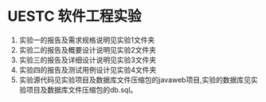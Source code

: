 # UESTC 软件工程实验

1. 实验一的报告及需求规格说明见实验1文件夹
2. 实验二的报告及概要设计说明见实验2文件夹
3. 实验三的报告及详细设计说明见实验3文件夹
4. 实验四的报告及测试用例设计见实验4文件夹
5. 实验源代码见实验项目及数据库文件压缩包的javaweb项目,实验的数据库见实验项目及数据库文件压缩包的db.sql。
